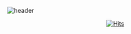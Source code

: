 ![header](https://capsule-render.vercel.app/api?type=transparent&color=auto&height=300&section=header&text=Hyeon%20financedata&fontSize=50)

  <div align=center>
	
  [![Hits](https://hits.seeyoufarm.com/api/count/incr/badge.svg?url=https%3A%2F%2Fgithub.com%2Fzzsza)](https://hits.seeyoufarm.com) 
	
  </div>
  
  
